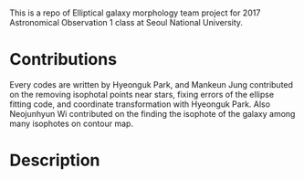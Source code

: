 # 
This is a repo of Elliptical galaxy morphology team project for 2017 Astronomical Observation 1 class at Seoul National University.

# Contributions

Every codes are written by Hyeonguk Park, and Mankeun Jung contributed on
the removing isophotal points near stars, fixing errors of the ellipse
fitting code, and coordinate transformation with Hyeonguk Park.
Also Neojunhyun Wi contributed on the finding the isophote of the galaxy 
among many isophotes on contour map.

# Description

 
